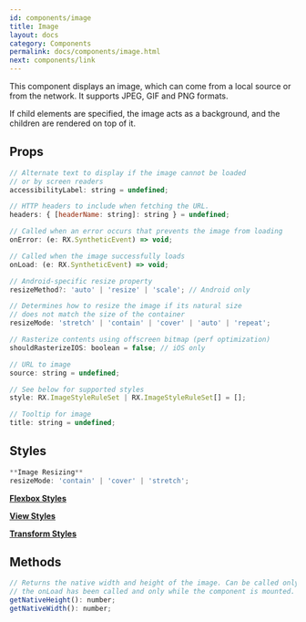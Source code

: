 ```yaml
---
id: components/image
title: Image
layout: docs
category: Components
permalink: docs/components/image.html
next: components/link
---
```


This component displays an image, which can come from a local source or from the network. It supports JPEG, GIF and PNG formats.

If child elements are specified, the image acts as a background, and the children are rendered on top of it.

## Props
``` javascript
// Alternate text to display if the image cannot be loaded
// or by screen readers
accessibilityLabel: string = undefined;

// HTTP headers to include when fetching the URL.
headers: { [headerName: string]: string } = undefined;

// Called when an error occurs that prevents the image from loading
onError: (e: RX.SyntheticEvent) => void;

// Called when the image successfully loads
onLoad: (e: RX.SyntheticEvent) => void;

// Android-specific resize property
resizeMethod?: 'auto' | 'resize' | 'scale'; // Android only

// Determines how to resize the image if its natural size
// does not match the size of the container
resizeMode: 'stretch' | 'contain' | 'cover' | 'auto' | 'repeat';

// Rasterize contents using offscreen bitmap (perf optimization)
shouldRasterizeIOS: boolean = false; // iOS only

// URL to image
source: string = undefined;

// See below for supported styles
style: RX.ImageStyleRuleSet | RX.ImageStyleRuleSet[] = [];

// Tooltip for image
title: string = undefined;
```

## Styles

``` javascript
**Image Resizing**
resizeMode: 'contain' | 'cover' | 'stretch';
```

[**Flexbox Styles**](/reactxp/docs/styles.html#flexbox-style-attributes)

[**View Styles**](/reactxp/docs/styles.html#view-style-attributes)

[**Transform Styles**](/reactxp/docs/styles.html#transform-style-attributes)

## Methods
``` javascript
// Returns the native width and height of the image. Can be called only after
// the onLoad has been called and only while the component is mounted.
getNativeHeight(): number;
getNativeWidth(): number;
```


